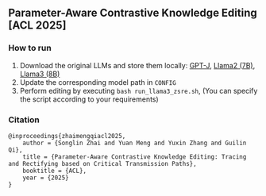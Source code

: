 ## Parameter-Aware Contrastive Knowledge Editing [ACL 2025]

### How to run
1. Download the original LLMs and store them locally: [GPT-J](https://huggingface.co/EleutherAI/gpt-j-6b), [Llama2 (7B)](https://huggingface.co/meta-llama/Llama-2-7b), [Llama3 (8B)](https://huggingface.co/meta-llama/Meta-Llama-3-8B)
2. Update the corresponding model path in `CONFIG`
3. Perform editing by executing `bash run_llama3_zsre.sh`, (You can specify the script according to your requirements)

### Citation
```
@inproceedings{zhaimengqiacl2025,
    author = {Songlin Zhai and Yuan Meng and Yuxin Zhang and Guilin Qi},
    title = {Parameter-Aware Contrastive Knowledge Editing: Tracing and Rectifying based on Critical Transmission Paths},
    booktitle = {ACL},
    year = {2025}
}
```
